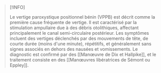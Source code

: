 >[!INFO]
>
>Le vertige paroxystique positionnel bénin (VPPB) est décrit comme la première cause fréquente de vertige. Il est caractérisé par la stimulation ampullaire due à des débris otolithiques, affectant principalement le canal semi-circulaire postérieur. Les symptômes incluent des vertiges déclenchés par des mouvements de tête, de courte durée (moins d'une minute), répétitifs, et généralement sans signes associés en dehors des nausées et vomissements. Le diagnostic est confirmé par des [[Manœuvre de Dix et Hallpike]], et le traitement consiste en des [[Manœuvres libératrices de Sémont ou Eppley]].


